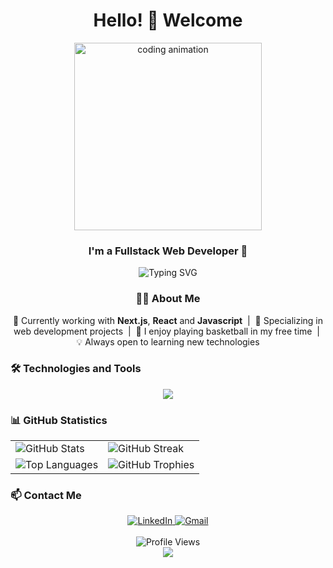 <h1 align="center">Hello! 👋 Welcome</h1>

<div align="center">
  <img src="https://media.giphy.com/media/CuuSHzuc0O166MRfjt/giphy.gif" width="300" alt="coding animation"/>
</div>

<h3 align="center">I'm a Fullstack Web Developer 🚀</h3>

<p align="center">
  <img src="https://readme-typing-svg.herokuapp.com?font=Fira+Code&pause=1000&color=6A5ACD&center=true&vCenter=true&width=435&lines=Building+modern+web+applications;Always+learning+new+technologies;Passionate+about+clean+code" alt="Typing SVG" />
</p>

<div align="center">
  
### 👨‍💻 About Me

<p>
🌱 Currently working with <b>Next.js</b>, <b>React</b> and <b>Javascript</b> &nbsp;|&nbsp;
💼 Specializing in web development projects &nbsp;|&nbsp;
🏀 I enjoy playing basketball in my free time &nbsp;|&nbsp;
💡 Always open to learning new technologies
</p>

</div>

### 🛠️ Technologies and Tools

<div align="center">
  <img src="https://skillicons.dev/icons?i=html,css,js,react,nextjs,tailwind,nodejs,mongodb,sqlite,prisma,git,vscode,cursor" />
</div>

### 📊 GitHub Statistics

<div align="center">
  <table>
    <tr>
      <td>
        <img src="https://github-readme-stats.vercel.app/api?username=ogulcan-dev&show_icons=true&theme=tokyonight&hide_border=true" alt="GitHub Stats" />
      </td>
      <td>
        <img src="https://github-readme-streak-stats.herokuapp.com/?user=ogulcan-dev&theme=tokyonight&hide_border=true" alt="GitHub Streak" />
      </td>
    </tr>
    <tr>
      <td>
        <img src="https://github-readme-stats.vercel.app/api/top-langs/?username=ogulcan-dev&layout=compact&theme=tokyonight&hide_border=true" alt="Top Languages" />
      </td>
      <td>
        <img src="https://github-profile-trophy.vercel.app/?username=ogulcan-dev&theme=tokyonight&column=3&row=2&margin-w=15&margin-h=15&no-bg=true&no-frame=true" alt="GitHub Trophies" />
      </td>
    </tr>
  </table>
</div>

### 📫 Contact Me

<div align="center">
  <a href="https://www.linkedin.com/in/ogulcano/" target="_blank">
    <img src="https://img.shields.io/badge/LinkedIn-0077B5?style=for-the-badge&logo=linkedin&logoColor=white" alt="LinkedIn" />
  </a>
  <a href="mailto:ogulcanozturk72@gmail.com" target="_blank">
    <img src="https://img.shields.io/badge/Gmail-D14836?style=for-the-badge&logo=gmail&logoColor=white" alt="Gmail" />
  </a>
</div>

<br>

<div align="center">
  <img src="https://komarev.com/ghpvc/?username=ogulcan-dev&color=blueviolet&style=for-the-badge" alt="Profile Views" />
</div>

<div align="center">
  <img src="https://capsule-render.vercel.app/api?type=waving&color=gradient&height=100&section=footer" />
</div>
